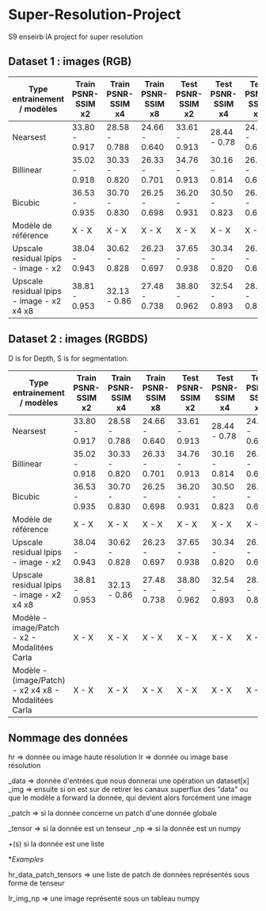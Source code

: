 # Super-Resolution-Project
S9 enseirb IA project for super resolution

## Dataset 1 : images (RGB)

| Type entrainement / modèles | Train PSNR-SSIM x2 | Train  PSNR-SSIM x4 | Train PSNR-SSIM x8 | Test PSNR-SSIM x2 | Test  PSNR-SSIM x4 | Test PSNR-SSIM x8 |
| --------------------------- | ------------ | ------------ | ------------ | ------------ | ------------ | ------------ |
| Nearsest | 33.80 - 0.917 | 28.58 - 0.788 | 24.66 - 0.640 | 33.61 - 0.913 | 28.44 - 0.78 | 24.59 - 0.636 |
| Billinear | 35.02 - 0.918 | 30.33 - 0.820 | 26.33 - 0.701 |  34.76 - 0.913 | 30.16 - 0.814 | 26.25 - 0.697 |
| Bicubic | 36.53 - 0.935 | 30.70 - 0.830 | 26.25 - 0.698  | 36.20 - 0.931 | 30.50 - 0.823 | 26.17 - 0.694  |
| Modèle de référence | X - X | X - X | X - X | X - X | X - X | X - X |
| Upscale residual lpips - image - x2 | 38.04 - 0.943 | 30.62 - 0.828 | 26.23 - 0.697  | 37.65 - 0.938 | 30.34 - 0.820 | 26.14 - 0.693 |
| Upscale residual lpips - image - x2 x4 x8  | 38.81 - 0.953 | 32.13 - 0.86 | 27.48 - 0.738 | 38.80 - 0.962 | 32.54 - 0.893 | 28.10 - 0.800 |

## Dataset 2 : images (RGBDS)

D is for Depth, S is for segmentation.

| Type entrainement / modèles | Train PSNR-SSIM x2 | Train  PSNR-SSIM x4 | Train PSNR-SSIM x8 | Test PSNR-SSIM x2 | Test  PSNR-SSIM x4 | Test PSNR-SSIM x8 |
| --------------------------- | ------------ | ------------ | ------------ | ------------ | ------------ | ------------ |
| Nearsest | 33.80 - 0.917 | 28.58 - 0.788 | 24.66 - 0.640 | 33.61 - 0.913 | 28.44 - 0.78 | 24.59 - 0.636 |
| Billinear | 35.02 - 0.918 | 30.33 - 0.820 | 26.33 - 0.701 |  34.76 - 0.913 | 30.16 - 0.814 | 26.25 - 0.697 |
| Bicubic | 36.53 - 0.935 | 30.70 - 0.830 | 26.25 - 0.698  | 36.20 - 0.931 | 30.50 - 0.823 | 26.17 - 0.694  |
| Modèle de référence | X - X | X - X | X - X | X - X | X - X | X - X |
| Upscale residual lpips - image - x2 | 38.04 - 0.943 | 30.62 - 0.828 | 26.23 - 0.697  | 37.65 - 0.938 | 30.34 - 0.820 | 26.14 - 0.693 |
| Upscale residual lpips - image - x2 x4 x8  | 38.81 - 0.953 | 32.13 - 0.86 | 27.48 - 0.738 | 38.80 - 0.962 | 32.54 - 0.893 | 28.10 - 0.800 |
| Modèle - image/Patch - x2 - Modalitées Carla  | X - X | X - X | X - X | X - X | X - X | X - X |
| Modèle - (image/Patch) - x2 x4 x8 - Modalitées Carla | X - X | X - X | X - X | X - X | X - X | X - X |


## Nommage des données

hr => donnée ou image haute résolution
lr => donnée ou image base résolution

_data => donnée d'entrées que nous donnerai une opération un dataset[x]
_img => ensuite si on est sur de retirer les canaux superflux des "data" ou que le modèle a forward la donnée, qui devient alors forcément une image

_patch => si la donnée concerne un patch d'une donnée globale

_tensor => si la donnée est un tenseur
_np => si la donnée est un numpy

+(s) si la donnée est une liste 

**Examples*

hr_data_patch_tensors => une liste de patch de données représentés sous forme de tenseur

lr_img_np => une image représenté sous un tableau numpy

